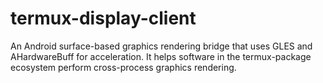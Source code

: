 # termux-display-client
An Android surface-based graphics rendering bridge that uses GLES and AHardwareBuff for acceleration. It helps software in the termux-package ecosystem perform cross-process graphics rendering.

